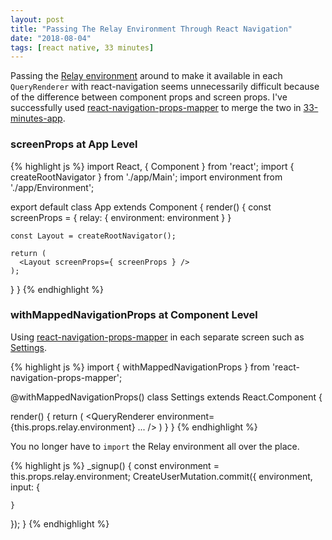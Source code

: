 ```yaml
---
layout: post
title: "Passing The Relay Environment Through React Navigation"
date: "2018-08-04"
tags: [react native, 33 minutes]
---
```

Passing the [Relay environment](https://github.com/33-minutes/33-minutes-app/blob/master/app/Environment.js) around to make it available in each `QueryRenderer` with react-navigation seems unnecessarily difficult because of the difference between component props and screen props. I've successfully used [react-navigation-props-mapper](https://github.com/vonovak/react-navigation-props-mapper) to merge the two in [33-minutes-app](https://github.com/33-minutes/33-minutes-app).

### screenProps at App Level

{% highlight js %}
import React, { Component } from 'react';
import { createRootNavigator } from './app/Main';
import environment from './app/Environment';

export default class App extends Component {
  render() {
    const screenProps = {
      relay: {
        environment: environment
      }
    }

    const Layout = createRootNavigator();

    return (
      <Layout screenProps={ screenProps } />
    );
  }
}
{% endhighlight %}

### withMappedNavigationProps at Component Level

Using [react-navigation-props-mapper](https://github.com/vonovak/react-navigation-props-mapper) in each separate screen such as [Settings](https://github.com/33-minutes/33-minutes-app/blob/master/app/screens/Settings.js).

{% highlight js %}
import { withMappedNavigationProps } from 'react-navigation-props-mapper';

@withMappedNavigationProps()
class Settings extends React.Component {

  render() {
    return (
      <QueryRenderer
        environment={this.props.relay.environment}
        ...
      />
    )
  }
}
{% endhighlight %}

You no longer have to `import` the Relay environment all over the place.

{% highlight js %}
_signup() {
  const environment = this.props.relay.environment;
  CreateUserMutation.commit({
    environment,
    input: {

    }
  });
}
{% endhighlight %}
